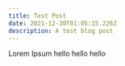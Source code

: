 ```yaml
---
title: Test Post
date: 2021-12-30T01:05:15.226Z
description: A test blog post
---
```

Lorem Ipsum hello hello hello